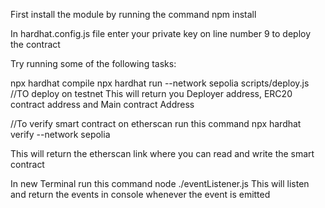 
First install the module by running the command 
npm install

In hardhat.config.js file enter your private key on line number 9 to deploy the contract


Try running some of the following tasks:

npx hardhat compile
npx hardhat run --network sepolia scripts/deploy.js  //TO deploy on testnet
This will return you Deployer address, ERC20 contract address and Main contract Address

//To verify smart contract on etherscan run this command
npx hardhat verify --network sepolia <Main contract Address> <ERC20 contract address> <Deployer Address>
This will return the etherscan link where you can read and write the smart contract

In new Terminal run this command
node ./eventListener.js
This will listen and return the events in console whenever the event is emitted


